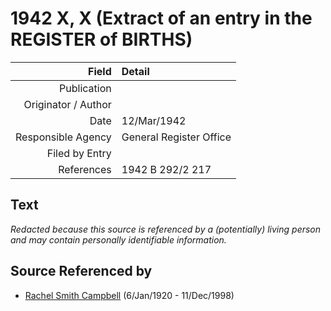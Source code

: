 ﻿---
layout: page
permalink: /sources/s39336142
---

# 1942 X, X (Extract of an entry in the REGISTER of BIRTHS)

Field | Detail
---:|:---
Publication | 
Originator / Author | 
Date | 12/Mar/1942
Responsible Agency | General Register Office
Filed by Entry | 
References | 1942 B 292/2 217

## Text

_Redacted because this source is referenced by a (potentially) living person and may contain personally identifiable information._

## Source Referenced by

* [Rachel Smith Campbell](../people/@40394043@-rachel-smith-campbell-b1920-1-6-d1998-12-11.md) (6/Jan/1920 - 11/Dec/1998)
